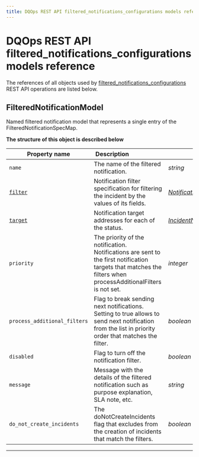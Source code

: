 ```yaml
---
title: DQOps REST API filtered_notifications_configurations models reference
---
```

# DQOps REST API filtered_notifications_configurations models reference
The references of all objects used by [filtered_notifications_configurations](../operations/filtered_notifications_configurations.md) REST API operations are listed below.


## FilteredNotificationModel
Named filtered notification model that represents a single entry of the FilteredNotificationSpecMap.


**The structure of this object is described below**


|&nbsp;Property&nbsp;name&nbsp;|&nbsp;Description&nbsp;&nbsp;&nbsp;&nbsp;&nbsp;&nbsp;&nbsp;&nbsp;&nbsp;&nbsp;&nbsp;&nbsp;&nbsp;&nbsp;&nbsp;&nbsp;&nbsp;&nbsp;&nbsp;&nbsp;&nbsp;|&nbsp;Data&nbsp;type&nbsp;|
|---------------|---------------------------------|-----------|
|<span class="no-wrap-code">`name`</span>|The name of the filtered notification.|*string*|
|<span class="no-wrap-code">[`filter`](../../reference/yaml/ConnectionYaml.md#notificationfilterspec)</span>|Notification filter specification for filtering the incident by the values of its fields.|*[NotificationFilterSpec](../../reference/yaml/ConnectionYaml.md#notificationfilterspec)*|
|<span class="no-wrap-code">[`target`](../../reference/yaml/ConnectionYaml.md#incidentnotificationtargetspec)</span>|Notification target addresses for each of the status.|*[IncidentNotificationTargetSpec](../../reference/yaml/ConnectionYaml.md#incidentnotificationtargetspec)*|
|<span class="no-wrap-code">`priority`</span>|The priority of the notification. Notifications are sent to the first notification targets that matches the filters when processAdditionalFilters is not set.|*integer*|
|<span class="no-wrap-code">`process_additional_filters`</span>|Flag to break sending next notifications. Setting to true allows to send next notification from the list in priority order that matches the filter.|*boolean*|
|<span class="no-wrap-code">`disabled`</span>|Flag to turn off the notification filter.|*boolean*|
|<span class="no-wrap-code">`message`</span>|Message with the details of the filtered notification such as purpose explanation, SLA note, etc.|*string*|
|<span class="no-wrap-code">`do_not_create_incidents`</span>|The doNotCreateIncidents flag that excludes from the creation of incidents that match the filters.|*boolean*|


___

